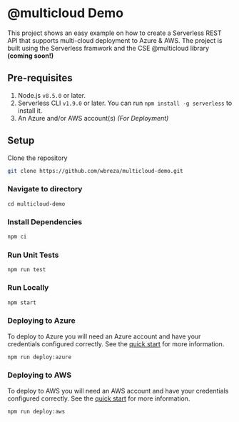 # @multicloud Demo

This project shows an easy example on how to create a Serverless REST API that supports multi-cloud deployment to Azure & AWS.  The project is built using the Serverless framwork and the CSE @multicloud library **(coming soon!)**

## Pre-requisites

1. Node.js `v8.5.0` or later.
1. Serverless CLI `v1.9.0` or later. You can run `npm install -g serverless` to install it.
1. An Azure and/or AWS account(s) *(For Deployment)*

## Setup

Clone the repository
```bash
git clone https://github.com/wbreza/multicloud-demo.git
```

### Navigate to directory
```
cd multicloud-demo
```

### Install Dependencies
```bash
npm ci
```

### Run Unit Tests
```
npm run test
```

### Run Locally
```bash
npm start
```

### Deploying to Azure
To deploy to Azure you will need an Azure account and have your credentials configured correctly. See the [quick start](https://serverless.com/framework/docs/providers/azure/guide/quick-start/) for more information.
```bash
npm run deploy:azure
```

### Deploying to AWS
To deploy to AWS you will need an AWS account and have your credentials configured correctly. See the [quick start](https://serverless.com/framework/docs/providers/aws/guide/quick-start/) for more information.
```bash
npm run deploy:aws
```